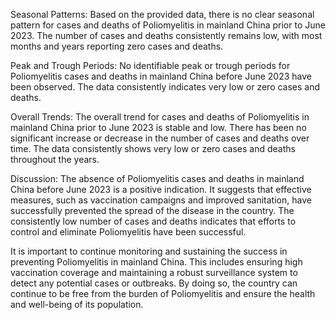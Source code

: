Seasonal Patterns: 
Based on the provided data, there is no clear seasonal pattern for cases and deaths of Poliomyelitis in mainland China prior to June 2023. The number of cases and deaths consistently remains low, with most months and years reporting zero cases and deaths.

Peak and Trough Periods: 
No identifiable peak or trough periods for Poliomyelitis cases and deaths in mainland China before June 2023 have been observed. The data consistently indicates very low or zero cases and deaths.

Overall Trends: 
The overall trend for cases and deaths of Poliomyelitis in mainland China prior to June 2023 is stable and low. There has been no significant increase or decrease in the number of cases and deaths over time. The data consistently shows very low or zero cases and deaths throughout the years.

Discussion: 
The absence of Poliomyelitis cases and deaths in mainland China before June 2023 is a positive indication. It suggests that effective measures, such as vaccination campaigns and improved sanitation, have successfully prevented the spread of the disease in the country. The consistently low number of cases and deaths indicates that efforts to control and eliminate Poliomyelitis have been successful.

It is important to continue monitoring and sustaining the success in preventing Poliomyelitis in mainland China. This includes ensuring high vaccination coverage and maintaining a robust surveillance system to detect any potential cases or outbreaks. By doing so, the country can continue to be free from the burden of Poliomyelitis and ensure the health and well-being of its population.